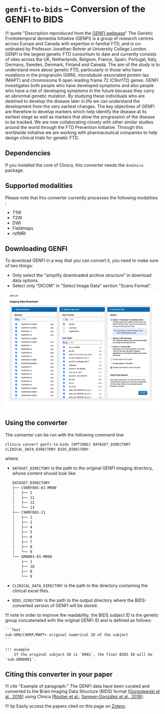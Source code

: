 <!-- markdownlint-disable MD046 -->
# `genfi-to-bids` – Conversion of the GENFI to BIDS

!!! quote "Description reproduced from the [GENFI webpage](https://www.genfi.org)"
    The Genetic Frontotemporal dementia Initiative (GENFI) is a group of research centres across Europe and Canada with expertise in familial FTD, and is co-ordinated by Professor Jonathan Rohrer at University College London. GENFI is the largest genetic FTD consortium to date and currently consists of sites across the UK, Netherlands, Belgium, France, Spain, Portugal, Italy, Germany, Sweden, Denmark, Finland and Canada. The aim of the study is to understand more about genetic FTD, particularly in those who have mutations in the progranulin (GRN), microtubule-associated protein tau (MAPT) and chromosome 9 open reading frame 72 (C9orf72) genes. GENFI investigates both people who have developed symptoms and also people who have a risk of developing symptoms in the future because they carry an abnormal genetic mutation. By studying these individuals who are destined to develop the disease later in life we can understand the development from the very earliest changes. The key objectives of GENFI are therefore to develop markers which help identify the disease at its earliest stage as well as markers that allow the progression of the disease to be tracked. We are now collaborating closely with other similar studies around the world through the FTD Prevention Initiative. Through this worldwide initiative we are working with pharmaceutical companies to help design clinical trials for genetic FTD.

## Dependencies

If you installed the core of Clinica, this converter needs the `dcm2niix` package.

## Supported modalities

Please note that this converter currently processes the following modalities : 
- T1W
- T2W
- DWI
- Fieldmaps
- rsfMRI

## Downloading GENFI

To download GENFI in a way that you can convert it, you need to make sure of two things: 
- Only select the "simplify downloaded archive structure" in download data options.
- Select only "DICOM" in "Select Image Data" section "Scans Format".

![](../img/GENFI_download/selection.png)

## Using the converter

The converter can be run with the following command line:

```Text
clinica convert genfi-to-bids [OPTIONS] DATASET_DIRECTORY CLINICAL_DATA_DIRECTORY BIDS_DIRECTORY 
```

where:

- `DATASET_DIRECTORY` is the path to the original GENFI imaging directory, whose content should look like:

    ```text
    DATASET_DIRECTORY
    ├── C9ORF001-01-MR00
    │   ├── 1
    │   ├── 11
    │   ├── 12
    │   └── 13
    ├── C9ORF001-11
    │   ├── 1
    │   ├── 2
    │   ├── 4
    │   ├── 5
    │   ├── 6
    │   ├── 7
    │   ├── 8
    │   └── 9
    └── GRN001-01-MR00
        ├── 1
        ├── 10
        ├── 8
        └── 9
    ```

- `CLINICAL_DATA_DIRECTORY` is the path to the directory containing the clinical excel files.

- `BIDS_DIRECTORY` is the path to the output directory where the BIDS-converted version of GENFI will be stored.

!!! note
    In order to improve the readability, the BIDS subject ID is the genetic group concatenated with the original GENFI ID and is defined as follows:

    ```Text
    sub-GRN/C9ORF/MAPT+ original numerical ID of the subject
    ```

    !!! example
        If the original subject ID is `0001`, the final BIDS ID will be `sub-GRN0001`.

## Citing this converter in your paper

!!! cite "Example of paragraph:"
    The GENFI data have been curated and converted to the Brain Imaging Data Structure (BIDS) format [[Gorgolewski et al., 2016](https://doi.org/10.1038/sdata.2016.44)] using Clinica [[Routier et al.](https://hal.inria.fr/hal-02308126/); [Samper-González et al., 2018](https://doi.org/10.1016/j.neuroimage.2018.08.042)].

!!! tip
    Easily access the papers cited on this page on [Zotero](https://www.zotero.org/groups/2240070/clinica_aramislab/items/collectionKey/NASGJPVL).
